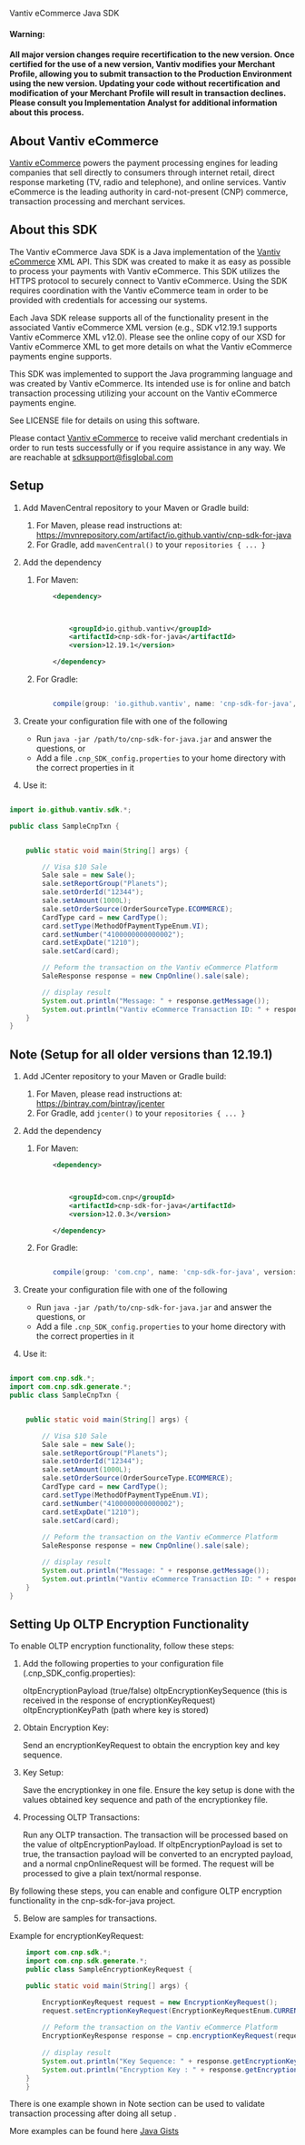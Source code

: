 Vantiv eCommerce Java SDK

#### Warning:
#### All major version changes require recertification to the new version. Once certified for the use of a new version, Vantiv modifies your Merchant Profile, allowing you to submit transaction to the Production Environment using the new version. Updating your code without recertification and modification of your Merchant Profile will result in transaction declines. Please consult you Implementation Analyst for additional information about this process.
About Vantiv eCommerce
------------
[Vantiv eCommerce](https://developer.vantiv.com/community/ecommerce) powers the payment processing engines for leading companies that sell directly to consumers through  internet retail, direct response marketing (TV, radio and telephone), and online services. Vantiv eCommerce is the leading authority in card-not-present (CNP) commerce, transaction processing and merchant services.


About this SDK
--------------
The Vantiv eCommerce Java SDK is a Java implementation of the [Vantiv eCommerce](https://developer.vantiv.com/community/ecommerce) XML API. This SDK was created to make it as easy as possible to process your payments with Vantiv eCommerce. This SDK utilizes the HTTPS protocol to securely connect to Vantiv eCommerce. Using the SDK requires coordination with the Vantiv eCommerce team in order to be provided with credentials for accessing our systems.

Each Java SDK release supports all of the functionality present in the associated Vantiv eCommerce XML version (e.g., SDK v12.19.1 supports Vantiv eCommerce XML v12.0). Please see the online copy of our XSD for Vantiv eCommerce XML to get more details on what the Vantiv eCommerce payments engine supports.

This SDK was implemented to support the Java programming language and was created by Vantiv eCommerce. Its intended use is for online and batch transaction processing utilizing your account on the Vantiv eCommerce payments engine.

See LICENSE file for details on using this software.

Please contact [Vantiv eCommerce](https://developer.vantiv.com/community/ecommerce) to receive valid merchant credentials in order to run tests successfully or if you require assistance in any way.  We are reachable at sdksupport@fisglobal.com

Setup
-----

1. Add MavenCentral repository to your Maven or Gradle build:
	1. For Maven, please read instructions at: https://mvnrepository.com/artifact/io.github.vantiv/cnp-sdk-for-java
	2. For Gradle, add `mavenCentral()` to your `repositories { ... }`
2. Add the dependency
    1. For Maven:
        ```xml
            <dependency>

        

                <groupId>io.github.vantiv</groupId>
                <artifactId>cnp-sdk-for-java</artifactId>
                <version>12.19.1</version>

            </dependency>
        ```

    2. For Gradle:
        ```groovy

            compile(group: 'io.github.vantiv', name: 'cnp-sdk-for-java', version: '12.19.1')

        ```
        
3. Create your configuration file with one of the following
    * Run `java -jar /path/to/cnp-sdk-for-java.jar` and answer the questions, or
    * Add a file `.cnp_SDK_config.properties` to your home directory with the correct properties in it
4. Use it:

```java

import io.github.vantiv.sdk.*;

public class SampleCnpTxn {


    public static void main(String[] args) {

        // Visa $10 Sale
        Sale sale = new Sale();
        sale.setReportGroup("Planets");
        sale.setOrderId("12344");
        sale.setAmount(1000L);
        sale.setOrderSource(OrderSourceType.ECOMMERCE);
        CardType card = new CardType();
        card.setType(MethodOfPaymentTypeEnum.VI);
        card.setNumber("4100000000000002");
        card.setExpDate("1210");
        sale.setCard(card);

        // Peform the transaction on the Vantiv eCommerce Platform
        SaleResponse response = new CnpOnline().sale(sale);

        // display result
        System.out.println("Message: " + response.getMessage());
        System.out.println("Vantiv eCommerce Transaction ID: " + response.getCnpTxnId());
    }
}
```

Note (Setup for all older versions than 12.19.1)
-----

1. Add JCenter repository to your Maven or Gradle build:
    1. For Maven, please read instructions at: https://bintray.com/bintray/jcenter
    2. For Gradle, add `jcenter()` to your `repositories { ... }`
2. Add the dependency
    1. For Maven:
        ```xml
            <dependency>

        

                <groupId>com.cnp</groupId>
                <artifactId>cnp-sdk-for-java</artifactId>
                <version>12.0.3</version>

            </dependency>
        ```

    2. For Gradle:
        ```groovy

            compile(group: 'com.cnp', name: 'cnp-sdk-for-java', version: '12.0.3')

        ```

3. Create your configuration file with one of the following
    * Run `java -jar /path/to/cnp-sdk-for-java.jar` and answer the questions, or
    * Add a file `.cnp_SDK_config.properties` to your home directory with the correct properties in it
4. Use it:

```java

import com.cnp.sdk.*;
import com.cnp.sdk.generate.*;
public class SampleCnpTxn {


	public static void main(String[] args) {

		// Visa $10 Sale
		Sale sale = new Sale();
		sale.setReportGroup("Planets");
		sale.setOrderId("12344");
		sale.setAmount(1000L);
		sale.setOrderSource(OrderSourceType.ECOMMERCE);
		CardType card = new CardType();
		card.setType(MethodOfPaymentTypeEnum.VI);
		card.setNumber("4100000000000002");
		card.setExpDate("1210");
		sale.setCard(card);
		
		// Peform the transaction on the Vantiv eCommerce Platform
		SaleResponse response = new CnpOnline().sale(sale);

		// display result
		System.out.println("Message: " + response.getMessage());
		System.out.println("Vantiv eCommerce Transaction ID: " + response.getCnpTxnId());
	}
}
```
Setting Up OLTP Encryption Functionality
-----------------------------------------
To enable OLTP encryption functionality, follow these steps:

1. Add the following properties to your configuration file (.cnp_SDK_config.properties):

    oltpEncryptionPayload (true/false)
    oltpEncryptionKeySequence (this is received in the response of encryptionKeyRequest)
    oltpEncryptionKeyPath (path where key is stored)

2. Obtain Encryption Key:
    
    Send an encryptionKeyRequest to obtain the encryption key and key sequence.

3. Key Setup:

    Save the encryptionkey in one file.
    Ensure the key setup is done with the values obtained key sequence and path of the encryptionkey file.

4. Processing OLTP Transactions:

     Run any OLTP transaction. The transaction will be processed based on the value of oltpEncryptionPayload.
     If oltpEncryptionPayload is set to true, the transaction payload will be converted to an encrypted payload, and a normal cnpOnlineRequest will be formed.
     The request will be processed to give a plain text/normal response.
     
 By following these steps, you can enable and configure OLTP encryption functionality in the cnp-sdk-for-java project.

5. Below are samples for transactions.

Example for encryptionKeyRequest:

```java
    import com.cnp.sdk.*;
    import com.cnp.sdk.generate.*;
    public class SampleEncryptionKeyRequest {

	public static void main(String[] args) {

        EncryptionKeyRequest request = new EncryptionKeyRequest();
        request.setEncryptionKeyRequest(EncryptionKeyRequestEnum.CURRENT);
		
        // Peform the transaction on the Vantiv eCommerce Platform
        EncryptionKeyResponse response = cnp.encryptionKeyRequest(request.getEncryptionKeyRequest());
        
        // display result
        System.out.println("Key Sequence: " + response.getEncryptionKeySequence());
        System.out.println("Encryption Key : " + response.getEncryptionKey());
	}
    }
```

There is one example shown in Note section can be used to validate transaction processing  after doing all setup . 

More examples can be found here [Java Gists](https://gist.github.com/VantivSDK)

